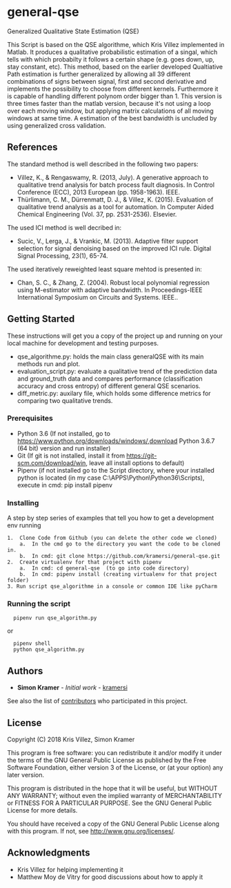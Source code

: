 # general-qse

Generalized Qualitative State Estimation (QSE)

This Script is based on the QSE algorithme, which Kris Villez implemented in Matlab. It produces a qualitative probabilistic estimation of a singal, which tells with which probabilty it follows a certain shape (e.g. goes down, up, stay constant, etc).  This method, based on the earlier developed Qualtiative Path estimation is further generalized by allowing all 39 different combinations of signs between
signal, first and second derivative and implements the possibility to choose from different kernels. Furthermore it is capable of handling different polynom order bigger than 1. This version is three times faster than the matlab version, because it's not using a loop over each moving window, but applying matrix calculations of all moving windows at same time. A estimation of the best bandwidth is uncluded by using generalized cross validation.

## References

The standard method is well described in the following two papers:

- Villez, K., & Rengaswamy, R. (2013, July). A generative approach to qualitative trend analysis for batch process fault diagnosis. In Control Conference (ECC), 2013 European (pp. 1958-1963). IEEE.
- Thürlimann, C. M., Dürrenmatt, D. J., & Villez, K. (2015). Evaluation of qualitative trend analysis as a tool for automation. In Computer Aided Chemical Engineering (Vol. 37, pp. 2531-2536). Elsevier.
      
The used ICI method is well decribed in:

- Sucic, V., Lerga, J., & Vrankic, M. (2013). Adaptive filter support selection for signal denoising based on the improved ICI rule.        Digital Signal Processing, 23(1), 65-74.

The used iteratively reweighted least square mehtod is presented in:

- Chan, S. C., & Zhang, Z. (2004). Robust local polynomial regression using M-estimator with adaptive bandwidth. In Proceedings-IEEE International Symposium on Circuits and Systems. IEEE..

## Getting Started

These instructions will get you a copy of the project up and running on your local machine for development and testing purposes.

- qse_algorithme.py: holds the main class generalQSE with its main methods run and plot.
- evaluation_script.py: evaluate a qualitative trend of the prediction data and ground_truth data and compares performance (classification accuracy and cross entropy) of different general QSE scenarios.
- diff_metric.py: auxilary file, which holds some difference metrics for comparing two qualitative trends.


### Prerequisites

- Python 3.6  (If not installed, go to  https://www.python.org/downloads/windows/,download Python 3.6.7 (64 bit) version and run installer)
- Git (If git is not installed, install it from https://git-scm.com/download/win, leave all install options to default)
- Pipenv (if not installed go to the Script directory, where your installed python is located (in my case C:\APPS\Python\Python36\Scripts), execute in cmd: pip install pipenv

### Installing

A step by step series of examples that tell you how to get a development env running

    1.	Clone Code from Github (you can delete the other code we cloned)
        a.	In the cmd go to the directory you want the code to be cloned in.
        b.	In cmd: git clone https://github.com/kramersi/general-qse.git 
    2.	Create virtualenv for that project with pipenv
        a.	In cmd: cd general-qse  (to go into code directory)
        b.	In cmd: pipenv install (creating virtualenv for that project folder)
    3. Run script qse_algorithme in a console or common IDE like pyCharm


### Running the script

      pipenv run qse_algorithm.py
      
or

      pipenv shell
      python qse_algorithm.py

## Authors

* **Simon Kramer** - *Initial work* - [kramersi](https://github.com/kramersi)

See also the list of [contributors](https://github.com/your/project/contributors) who participated in this project.

## License
Copyright (C) 2018 Kris Villez, Simon Kramer

This program is free software: you can redistribute it and/or modify it under the terms of the GNU General Public
License as published by the Free Software Foundation, either version 3 of the License, or (at your option) any later
version.

This program is distributed in the hope that it will be useful, but WITHOUT ANY WARRANTY; without even the implied
warranty of MERCHANTABILITY or FITNESS FOR A PARTICULAR PURPOSE.  See the GNU General Public License for more details.

You should have received a copy of the GNU General Public License along with this program.
If not, see <http://www.gnu.org/licenses/>.

## Acknowledgments

* Kris Villez for helping implementing it
* Matthew Moy de Vitry for good discussions about how to apply it


